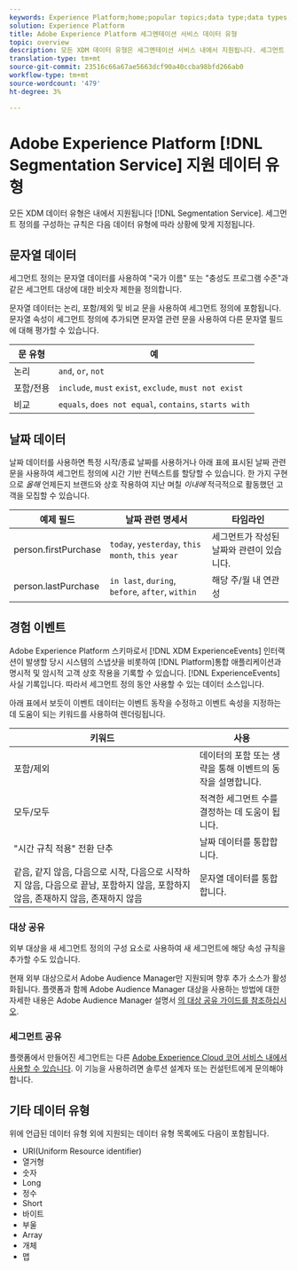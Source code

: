 ```yaml
---
keywords: Experience Platform;home;popular topics;data type;data types;Data types;Data type
solution: Experience Platform
title: Adobe Experience Platform 세그멘테이션 서비스 데이터 유형
topic: overview
description: 모든 XDM 데이터 유형은 세그멘테이션 서비스 내에서 지원됩니다. 세그먼트 정의를 구성하는 규칙은 다음 데이터 유형에 따라 상황에 맞게 지정됩니다.
translation-type: tm+mt
source-git-commit: 23516c66a67ae5663dcf90a40ccba98bfd266ab0
workflow-type: tm+mt
source-wordcount: '479'
ht-degree: 3%

---
```



# Adobe Experience Platform [!DNL Segmentation Service] 지원 데이터 유형

모든 XDM 데이터 유형은 내에서 지원됩니다 [!DNL Segmentation Service]. 세그먼트 정의를 구성하는 규칙은 다음 데이터 유형에 따라 상황에 맞게 지정됩니다.

## 문자열 데이터

세그먼트 정의는 문자열 데이터를 사용하여 &quot;국가 이름&quot; 또는 &quot;충성도 프로그램 수준&quot;과 같은 세그먼트 대상에 대한 비숫자 제한을 정의합니다.

문자열 데이터는 논리, 포함/제외 및 비교 문을 사용하여 세그먼트 정의에 포함됩니다. 문자열 속성이 세그먼트 정의에 추가되면 문자열 관련 문을 사용하여 다른 문자열 필드에 대해 평가할 수 있습니다.

| 문 유형 | 예 |
| -------------- | -------- |
| 논리 | `and`, `or`, `not` |
| 포함/전용 | `include`, `must` `exist`, `exclude`, `must not exist` |
| 비교 | `equals`, `does not equal`, `contains`, `starts with` |

## 날짜 데이터

날짜 데이터를 사용하면 특정 시작/종료 날짜를 사용하거나 아래 표에 표시된 날짜 관련 문을 사용하여 세그먼트 정의에 시간 기반 컨텍스트를 할당할 수 있습니다. 한 가지 구현으로 *올해* 언제든지 브랜드와 상호 작용하여 지난 며칠 *이내에* 적극적으로 활동했던 고객을 모집할 수 있습니다.

| 예제 필드 | 날짜 관련 명세서 | 타임라인 |
| ------------- | ------------------------ | --------- |
| person.firstPurchase | `today`, `yesterday`, `this month`, `this year` | 세그먼트가 작성된 날짜와 관련이 있습니다. |
| person.lastPurchase | `in last`, `during`, `before`, `after`, `within` | 해당 주/월 내 연관성 |

## 경험 이벤트

Adobe Experience Platform 스키마로서 [!DNL XDM ExperienceEvents] 인터랙션이 발생할 당시 시스템의 스냅샷을 비롯하여 [!DNL Platform]통합 애플리케이션과 명시적 및 암시적 고객 상호 작용을 기록할 수 있습니다. [!DNL ExperienceEvents] 사실 기록입니다. 따라서 세그먼트 정의 동안 사용할 수 있는 데이터 소스입니다.

아래 표에서 보듯이 이벤트 데이터는 이벤트 동작을 수정하고 이벤트 속성을 지정하는 데 도움이 되는 키워드를 사용하여 렌더링됩니다.

| 키워드 | 사용 |
| ------- | --- |
| 포함/제외 | 데이터의 포함 또는 생략을 통해 이벤트의 동작을 설명합니다. |
| 모두/모두 | 적격한 세그먼트 수를 결정하는 데 도움이 됩니다. |
| &quot;시간 규칙 적용&quot; 전환 단추 | 날짜 데이터를 통합합니다. |
| 같음, 같지 않음, 다음으로 시작, 다음으로 시작하지 않음, 다음으로 끝남, 포함하지 않음, 포함하지 않음, 존재하지 않음, 존재하지 않음 | 문자열 데이터를 통합합니다. |

### 대상 공유

외부 대상을 새 세그먼트 정의의 구성 요소로 사용하여 새 세그먼트에 해당 속성 규칙을 추가할 수도 있습니다.

현재 외부 대상으로서 Adobe Audience Manager만 지원되며 향후 추가 소스가 활성화됩니다. 플랫폼과 함께 Adobe Audience Manager 대상을 사용하는 방법에 대한 자세한 내용은 Adobe Audience Manager 설명서 [의 대상 공유 가이드를 참조하십시오](https://docs.adobe.com/content/help/en/audience-manager/user-guide/implementation-integration-guides/integration-experience-platform/aam-aep-audience-sharing.html).

### 세그먼트 공유

플랫폼에서 만들어진 세그먼트는 다른 [Adobe Experience Cloud 코어 서비스 내에서 사용할 수 있습니다](https://docs.adobe.com/content/help/ko-KR/core-services/interface/experience-cloud.html). 이 기능을 사용하려면 솔루션 설계자 또는 컨설턴트에게 문의해야 합니다.

## 기타 데이터 유형

위에 언급된 데이터 유형 외에 지원되는 데이터 유형 목록에도 다음이 포함됩니다.

- URI(Uniform Resource identifier)
- 열거형
- 숫자
- Long
- 정수
- Short
- 바이트
- 부울
- Array
- 개체
- 맵